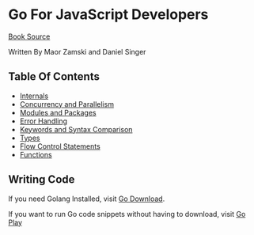 # Go For JavaScript Developers

[Book Source](http://www.pazams.com/Go-for-Javascript-Developers/)

Written By Maor Zamski and Daniel Singer

## Table Of Contents

- [Internals](internals.md)
- [Concurrency and Parallelism](concurrency-and-parellelism.md)
- [Modules and Packages](modules-packages.md)
- [Error Handling](error-handling.md)
- [Keywords and Syntax Comparison](keywords-and-syntax-comparison.md)
- [Types](types.md)
- [Flow Control Statements]()
- [Functions]()

## Writing Code

If you need Golang Installed, visit [Go Download](https://go.dev/dl/).

If you want to run Go code snippets without having to download, visit [Go Play](https://go.dev/play/)
